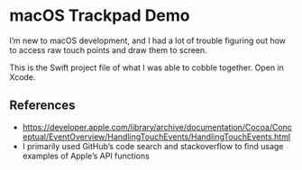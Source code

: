# macOS Trackpad Demo

I’m new to macOS development, and I had a lot of trouble figuring out how to
access raw touch points and draw them to screen.

This is the Swift project file of what I was able to cobble together.  Open in Xcode.

## References

* https://developer.apple.com/library/archive/documentation/Cocoa/Conceptual/EventOverview/HandlingTouchEvents/HandlingTouchEvents.html
* I primarily used GitHub’s code search and stackoverflow to find usage examples of Apple’s API functions
